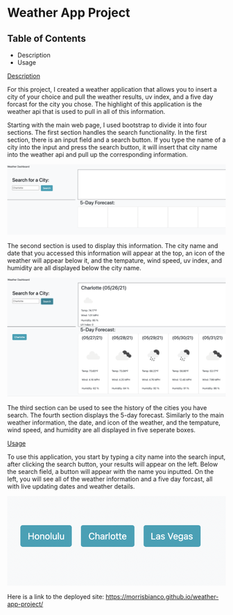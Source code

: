 # Weather App Project


## Table of Contents

- Description
- Usage

[Description](#Description)

For this project, I created a weather application that allows you to insert a city of your choice and pull the weather results, uv index, and a five day forcast for the city you chose. The highlight of this application is the weather api that is used to pull in all of this information. 

Starting with the main web page, I used bootstrap to divide it into four sections. The first section handles the search functionality. In the first section, there is an input field and a search button. If you type the name of a city into the input and press the search button, it will insert that city name into the weather api and pull up the corresponding information. 

<img src="./assets/images/main-page.png" />

The second section is used to display this information. The city name and date that you accessed this information will appear at the top, an icon of the weather will appear below it, and the tempature, wind speed, uv index, and humidity are all displayed below the city name. 

<img src="./assets/images/city-result.png" />

The third section can be used to see the history of the cities you have search. The fourth section displays the 5-day forecast. Similarly to the main weather information, the date, and icon of the weather, and the tempature, wind speed, and humidity are all displayed in five seperate boxes.

[Usage](#Usage)

To use this application, you start by typing a city name into the search input, after clicking the search button, your results will appear on the left. Below the search field, a button will appear with the name you inputted. On the left, you will see all of the weather information and a five day forcast, all with live updating dates and weather details.

<img src="./assets/images/buttons.png" />

Here is a link to the deployed site: https://morrisbianco.github.io/weather-app-project/
